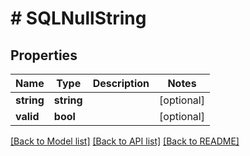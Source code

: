 # # SQLNullString

## Properties

Name | Type | Description | Notes
------------ | ------------- | ------------- | -------------
**string** | **string** |  | [optional]
**valid** | **bool** |  | [optional]

[[Back to Model list]](../../README.md#models) [[Back to API list]](../../README.md#endpoints) [[Back to README]](../../README.md)
